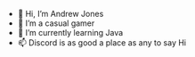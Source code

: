- 👋 Hi, I’m Andrew Jones
- 👀 I’m a casual gamer
- 🌱 I’m currently learning Java 
- 📫 Discord is as good a place as any to say Hi

<!---
Andruid929/Andruid929 is a ✨ special ✨ repository because its `README.md` (this file) appears on your GitHub profile.
You can click the Preview link to take a look at your changes.
--->
